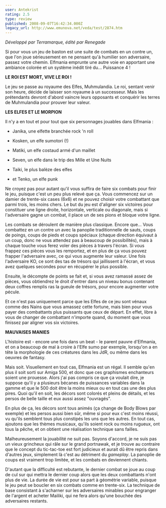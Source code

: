 ```yaml
---
user: Antekrist
rating: 2.5
type: review
published: 2008-09-07T16:42:34.000Z
legacy_url: http://www.emunova.net/veda/test/2874.htm
---
```

_Développé par Terramarque, édité par Renegade_  

  

Si pour vous un jeu de baston est une suite de combats en un contre un, que l'on joue sérieusement en ne pensant qu'à humilier son adversaire, passez votre chemin. Elfmania emprunte une autre voie en apportant une ambiance colorée et un système inédit tiré du... Puissance 4 !  

  

**LE ROI EST MORT, VIVE LE ROI !**  

Le jeu se passe au royaume des Elfes, Muhmulandia. Le roi, sentant venir son heure, décide de laisser son royaume à un successeur. Mais les prétendants devront d'abord vaincre leurs opposants et conquérir les terres de Muhmulandia pour prouver leur valeur.  

  

**LES ELFES ET LE MORPION**  

Il n'y a en tout et pour tout que six personnages jouables dans Elfmania :   

- Janika, une elfette branchée rock 'n roll  

- Kosken, un elfe sumotori (!)  

- Matiki, un elfe costaud armé d'un maillet  

- Seven, un elfe dans le trip des Mille et Une Nuits  

- Taiki, le plus balèze des elfes  

- et Tenko, un elfe punk  

Ne croyez pas pour autant qu'il vous suffira de faire six combats pour finir le jeu, puisque c'est un peu plus relevé que ça. Vous commencez sur un damier de trente-six cases (6x6) et ne pouvez choisir votre combattant que parmi trois, les moins chers. Le but du jeu est d'aligner six victoires pour constituer une ligne droite, horizontale, verticale ou diagonale, mais si l'adversaire gagne un combat, il place un de ses pions et bloque votre ligne.  

Les combats se déroulent de manière plus classique. Encore que... Vous combattez en un contre un avec la panoplie traditionnelle de sauts, coups de poings, coups de pieds et coups spéciaux (chaque direction équivaut à un coup, donc ne vous attendez pas à beaucoup de possibilités), mais à chaque touche vous ferez voler des pièces à travers l'écran. Si vous frappez ces pièces vous les remportez, et en plus de ça vous pouvez frapper l'adversaire avec, ce qui vous augmente leur valeur. Une fois l'adversaire KO, ce sont des tas de trésors qui jaillissent à l'écran, et vous avez quelques secondes pour en récupérer le plus possible.  

Ensuite, le décompte de points se fait et, si vous avez ramassé assez de pièces, vous obtiendrez le droit d'entrer dans un niveau bonus contenant deux coffres remplis ras la gueule de trésors, pour encore augmenter votre pécule.  

Et ce n'est pas uniquement parce que les Elfes de ce jeu sont vénaux comme des Nains que vous amassez cette fortune, mais bien pour vous payer des combattants plus puissants que ceux de départ. En effet, libre à vous de changer de combattant n'importe quand, du moment que vous finissez par aligner vos six victoires.  

  

**MAUVAISES MANIES**  

L'histoire est - encore une fois dans un beat - le parent pauvre d'Elfmania, et on a beaucoup de mal à croire à l'Elfe sumo par exemple, lorsqu'on a en tête la morphologie de ces créatures dans les JdR, ou même dans les oeuvres de fantasy.  

Mais soit. Visuellement en tout cas, Elfmania est un régal. Il semble qu'en plus il soit sorti sur Amiga 500, et donc que ces graphismes enchanteurs soient une prouesse. Alors j'ai pas compris ce que ça voulait dire, je suppose qu'il y a plusieurs bécanes de puissances variables dans la gamme et que le 500 doit être la moins mieux ou en tout cas une des plus pires. Quoi qu'il en soit, les décors sont colorés et pleins de détails, et les persos de belle taille et eux aussi assez "ouvragés".  

En plus de ça, les décors sont tous animés (ça change de Body Blows par exemple) et les persos aussi bien sûr, même si pour eux c'est moins réussi, vu qu'ils semblent tous plus constipés les uns que les autres. En tout cas, ajoutons que les thèmes musicaux, qu'ils soient rock ou moins rugueux, ont tous la pêche, et on obtient une réalisation technique sans failles.  

Malheureusement la jouabilité ne suit pas. Soyons d'accord, je ne suis pas un vieux grincheux qui râle sur le grand portnawak, et je trouve au contraire que le concept du tic-tac-toe est fort judicieux et aurait dû être repris dans d'autres jeux, simplement là c'est au détriment du _gameplay_. La panoplie de coups est vraiment trop limitée, et les combats en deviennent chiants.  

D'autant que la difficulté est rebutante, le dernier combat se joue au coup de cul sur qui mettra le dernier coup alors que les deux combattants n'ont plus de vie. La durée de vie est pour sa part à géométrie variable, puisque le jeu peut se boucler en six combats comme en trente-six. La technique de base consistant à s'acharner sur les adversaires minables pour engranger de l'argent et acheter Mailiki, qui ne fera alors qu'une bouchée des adversaires restants.